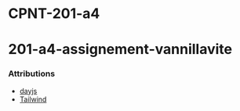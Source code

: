 # CPNT-201-a4
# 201-a4-assignement-vannillavite
### Attributions
- [dayjs](https://gist.github.com/acidtone/232d9c9a0997692483fca51b6f624a61)
- [Tailwind](https://tailwindcss.com/docs/installation)